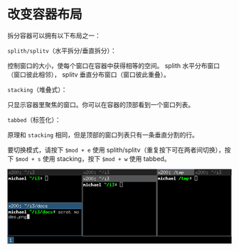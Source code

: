 # 改变容器布局

拆分容器可以拥有以下布局之一：

`splith/splitv`（水平拆分/垂直拆分）：

控制窗口的大小，使每个窗口在容器中获得相等的空间。 splith 水平分布窗口（窗口彼此相邻）， splitv 垂直分布窗口（窗口彼此重叠）。


`stacking`（堆叠式）：

只显示容器里聚焦的窗口。你可以在容器的顶部看到一个窗口列表。


`tabbed`（标签化）：

原理和 `stacking` 相同，但是顶部的窗口列表只有一条垂直分割的行。


要切换模式，请按下 `$mod + e` 使用 splith/splitv（重复按下可在两者间切换），按下 `$mod + s` 使用 stacking，按下 `$mod + w` 使用 tabbed。

![](./modes.png)

